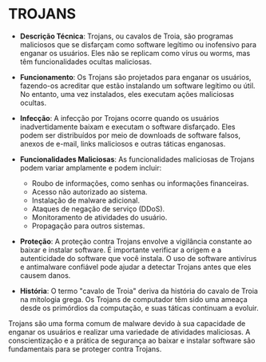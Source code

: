 # TROJANS
- **Descrição Técnica**: Trojans, ou cavalos de Troia, são programas maliciosos que se disfarçam como software legítimo ou inofensivo para enganar os usuários. Eles não se replicam como vírus ou worms, mas têm funcionalidades ocultas maliciosas.

- **Funcionamento**: Os Trojans são projetados para enganar os usuários, fazendo-os acreditar que estão instalando um software legítimo ou útil. No entanto, uma vez instalados, eles executam ações maliciosas ocultas.

- **Infecção**: A infecção por Trojans ocorre quando os usuários inadvertidamente baixam e executam o software disfarçado. Eles podem ser distribuídos por meio de downloads de software falsos, anexos de e-mail, links maliciosos e outras táticas enganosas.

- **Funcionalidades Maliciosas**: As funcionalidades maliciosas de Trojans podem variar amplamente e podem incluir:

  - Roubo de informações, como senhas ou informações financeiras.
  - Acesso não autorizado ao sistema.
  - Instalação de malware adicional.
  - Ataques de negação de serviço (DDoS).
  - Monitoramento de atividades do usuário.
  - Propagação para outros sistemas.

- **Proteção**: A proteção contra Trojans envolve a vigilância constante ao baixar e instalar software. É importante verificar a origem e a autenticidade do software que você instala. O uso de software antivírus e antimalware confiável pode ajudar a detectar Trojans antes que eles causem danos.

- **História**: O termo "cavalo de Troia" deriva da história do cavalo de Troia na mitologia grega. Os Trojans de computador têm sido uma ameaça desde os primórdios da computação, e suas táticas continuam a evoluir.

Trojans são uma forma comum de malware devido à sua capacidade de enganar os usuários e realizar uma variedade de atividades maliciosas. A conscientização e a prática de segurança ao baixar e instalar software são fundamentais para se proteger contra Trojans.